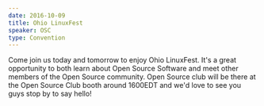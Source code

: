 ```yaml
---
date: 2016-10-09
title: Ohio LinuxFest
speaker: OSC
type: Convention
---
```

Come join us today and tomorrow to enjoy Ohio LinuxFest. It's a great opportunity to both learn about Open Source Software and meet other members of the Open Source community. Open Source club will be there at the Open Source Club booth around 1600EDT and we'd love to see you guys stop by to say hello!
